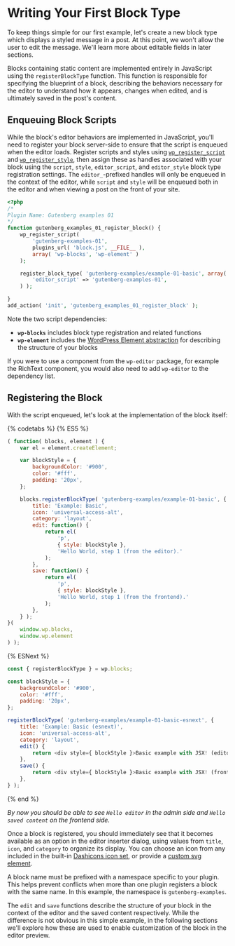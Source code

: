 # Writing Your First Block Type

To keep things simple for our first example, let's create a new block type which displays a styled message in a post. At this point, we won't allow the user to edit the message. We'll learn more about editable fields in later sections.

Blocks containing static content are implemented entirely in JavaScript using the `registerBlockType` function. This function is responsible for specifying the blueprint of a block, describing the behaviors necessary for the editor to understand how it appears, changes when edited, and is ultimately saved in the post's content.

## Enqueuing Block Scripts

While the block's editor behaviors are implemented in JavaScript, you'll need to register your block server-side to ensure that the script is enqueued when the editor loads. Register scripts and styles using [`wp_register_script`](https://developer.wordpress.org/reference/functions/wp_register_script/) and [`wp_register_style`](https://developer.wordpress.org/reference/functions/wp_register_style/), then assign these as handles associated with your block using the `script`, `style`, `editor_script`, and `editor_style` block type registration settings. The `editor_`-prefixed handles will only be enqueued in the context of the editor, while `script` and `style` will be enqueued both in the editor and when viewing a post on the front of your site.

```php
<?php
/*
Plugin Name: Gutenberg examples 01
*/
function gutenberg_examples_01_register_block() {
	wp_register_script(
		'gutenberg-examples-01',
		plugins_url( 'block.js', __FILE__ ),
		array( 'wp-blocks', 'wp-element' )
	);

	register_block_type( 'gutenberg-examples/example-01-basic', array(
		'editor_script' => 'gutenberg-examples-01',
	) );

}
add_action( 'init', 'gutenberg_examples_01_register_block' );
```

Note the two script dependencies:

- __`wp-blocks`__ includes block type registration and related functions
- __`wp-element`__ includes the [WordPress Element abstraction](/packages/element/README.md) for describing the structure of your blocks

If you were to use a component from the `wp-editor` package, for example the RichText component, you would also need to add `wp-editor` to the dependency list.

## Registering the Block

With the script enqueued, let's look at the implementation of the block itself:

{% codetabs %}
{% ES5 %}
```js
( function( blocks, element ) {
	var el = element.createElement;

	var blockStyle = {
		backgroundColor: '#900',
		color: '#fff',
		padding: '20px',
	};

	blocks.registerBlockType( 'gutenberg-examples/example-01-basic', {
		title: 'Example: Basic',
		icon: 'universal-access-alt',
		category: 'layout',
		edit: function() {
			return el(
				'p',
				{ style: blockStyle },
				'Hello World, step 1 (from the editor).'
			);
		},
		save: function() {
			return el(
				'p',
				{ style: blockStyle },
				'Hello World, step 1 (from the frontend).'
			);
		},
	} );
}(
	window.wp.blocks,
	window.wp.element
) );
```
{% ESNext %}
```js
const { registerBlockType } = wp.blocks;

const blockStyle = {
	backgroundColor: '#900',
	color: '#fff',
	padding: '20px',
};

registerBlockType( 'gutenberg-examples/example-01-basic-esnext', {
	title: 'Example: Basic (esnext)',
	icon: 'universal-access-alt',
	category: 'layout',
	edit() {
		return <div style={ blockStyle }>Basic example with JSX! (editor)</div>;
	},
	save() {
		return <div style={ blockStyle }>Basic example with JSX! (front)</div>;
	},
} );
```
{% end %}

_By now you should be able to see `Hello editor` in the admin side and `Hello saved content` on the frontend side._

Once a block is registered, you should immediately see that it becomes available as an option in the editor inserter dialog, using values from `title`, `icon`, and `category` to organize its display. You can choose an icon from any included in the built-in [Dashicons icon set](https://developer.wordpress.org/resource/dashicons/), or provide a [custom svg element](/docs/block-api/block-registration.md#icon-optional).

A block name must be prefixed with a namespace specific to your plugin. This helps prevent conflicts when more than one plugin registers a block with the same name. In this example, the namespace is `gutenberg-examples`.

The `edit` and `save` functions describe the structure of your block in the context of the editor and the saved content respectively. While the difference is not obvious in this simple example, in the following sections we'll explore how these are used to enable customization of the block in the editor preview.

